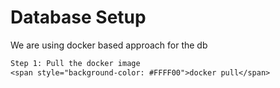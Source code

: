 # Database Setup
We are using docker based approach for the db
```dtd
Step 1: Pull the docker image
<span style="background-color: #FFFF00">docker pull</span>
```